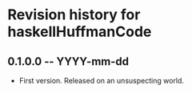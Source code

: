 # Revision history for haskellHuffmanCode

## 0.1.0.0 -- YYYY-mm-dd

* First version. Released on an unsuspecting world.
